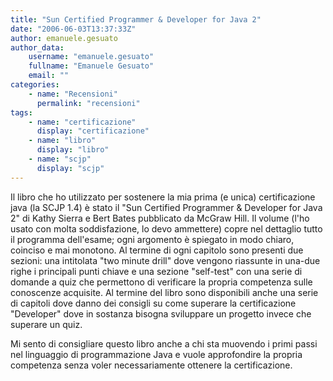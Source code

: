 ```yaml
---
title: "Sun Certified Programmer & Developer for Java 2"
date: "2006-06-03T13:37:33Z"
author: emanuele.gesuato
author_data:
    username: "emanuele.gesuato"
    fullname: "Emanuele Gesuato"
    email: ""
categories:
    - name: "Recensioni"
      permalink: "recensioni"
tags:
    - name: "certificazione"
      display: "certificazione"
    - name: "libro"
      display: "libro"
    - name: "scjp"
      display: "scjp"
---
```

Il libro che ho utilizzato per sostenere la mia prima (e unica) certificazione java (la SCJP 1.4) è stato il "Sun Certified Programmer & Developer for Java 2" di Kathy Sierra e Bert Bates pubblicato da McGraw Hill. 
Il volume (l'ho usato con molta soddisfazione, lo devo ammettere) copre nel dettaglio tutto il programma dell'esame; ogni argomento è spiegato in modo chiaro, coinciso e mai monotono. Al termine di ogni capitolo sono presenti due sezioni: una intitolata "two minute drill" dove vengono riassunte in una-due righe i principali punti chiave e una sezione "self-test" con una serie di domande a quiz che permettono di verificare la propria competenza sulle conoscenze acquisite. Al termine del libro sono disponibili anche una serie di capitoli dove danno dei consigli su come superare la certificazione "Developer" dove in sostanza bisogna sviluppare un progetto invece che superare un quiz.

Mi sento di consigliare questo libro anche a chi sta muovendo i primi passi nel linguaggio di programmazione Java e vuole approfondire la propria competenza senza voler necessariamente ottenere la certificazione.
